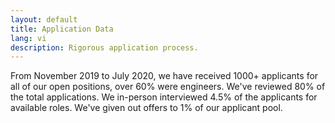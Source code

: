 ```yaml
---
layout: default
title: Application Data
lang: vi
description: Rigorous application process.
---
```




From November 2019 to July 2020, we have received 1000+ applicants for all of our open positions, over 60% were engineers. We've reviewed 80% of the total applications. We in-person interviewed 4.5% of the applicants for available roles. We've given out offers to 1% of our applicant pool.